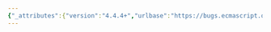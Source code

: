 ```yaml
---
{"_attributes":{"version":"4.4.4+","urlbase":"https://bugs.ecmascript.org/","maintainer":"dherman@mozilla.com"},"bug":{"bug_id":4119,"creation_ts":"2015-03-05 10:46:00 -0800","short_desc":"21.2.3.2.2: \"Pattern.Throw\"","delta_ts":"2015-03-17 16:57:08 -0700","product":"Draft for 6th Edition","component":"editorial issue","version":"Rev 35: March 4, 2015 Release Candidate 2","rep_platform":"All","op_sys":"All","bug_status":"RESOLVED","resolution":"FIXED","priority":"Normal","bug_severity":"minor","everconfirmed":true,"reporter":{"uid":"jmdyck","name":"Michael Dyck"},"assigned_to":{"uid":"allen","name":"Allen Wirfs-Brock"},"long_desc":[{"commentid":13579,"comment_count":0,"who":{"uid":"jmdyck","name":"Michael Dyck"},"bug_when":"2015-03-05 10:46:49 -0800","thetext":"In 21.2.3.2.2 \"Runtime Semantics: RegExpInitialize ( obj, pattern, flags )\",\nstep 9.a says:\n    The goal symbol for the parse is Pattern.Throw a SyntaxError exception\n\nInsert a space before \"Throw\"."},{"commentid":13588,"comment_count":1,"who":{"uid":"allen","name":"Allen Wirfs-Brock"},"bug_when":"2015-03-05 16:05:23 -0800","thetext":"fixed in rev36 editor's draft"},{"commentid":13837,"comment_count":2,"who":{"uid":"allen","name":"Allen Wirfs-Brock"},"bug_when":"2015-03-17 16:57:08 -0700","thetext":"in rev36"}]}}
---
```

